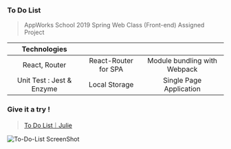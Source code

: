 ### To Do List

> AppWorks School 2019 Spring Web Class (Front-end) Assigned Project

| Technologies              |                      |                              |
|:-------------------------:|:--------------------:|:----------------------------:|
| React, Router             | React-Router for SPA | Module bundling with Webpack |
| Unit Test : Jest & Enzyme | Local Storage        | Single Page Application      |

### Give it a try !

> [To Do List｜Julie](https://julieliao.github.io/To-Do-List)

![To-Do-List ScreenShot](https://raw.github.com/julieliao/To-Do-List/master/sample.png)
